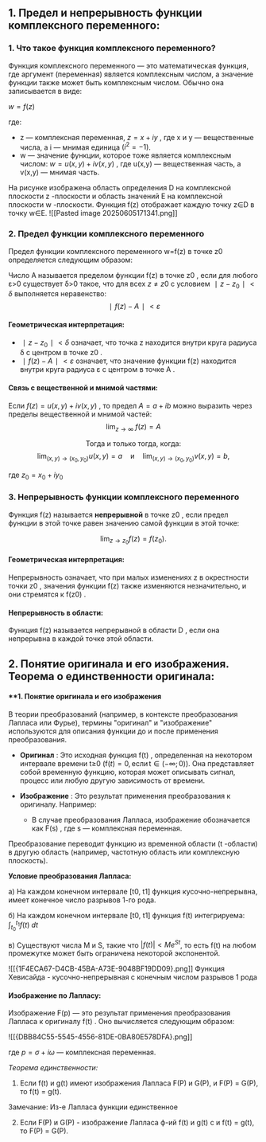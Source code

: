 ## 1. **Предел и непрерывность функции комплексного переменного:**
### **1. Что такое функция комплексного переменного?**

Функция комплексного переменного — это математическая функция, где аргумент (переменная) является комплексным числом, а значение функции также может быть комплексным числом. Обычно она записывается в виде:

$w=f(z)$

где:

- z — комплексная переменная, $z=x+iy$ , где x и y — вещественные числа, а i — мнимая единица $(i^2=−1 )$.
- w — значение функции, которое тоже является комплексным числом: $w=u(x,y)+iv(x,y)$ , где u(x,y) — вещественная часть, а v(x,y) — мнимая часть.

На рисунке изображена область определения D на комплексной плоскости z -плоскости и область значений E на комплексной плоскости w -плоскости. Функция f(z) отображает каждую точку z∈D в точку w∈E.
![[Pasted image 20250605171341.png]]

### **2. Предел функции комплексного переменного**

Предел функции комплексного переменного w=f(z) в точке z0​ определяется следующим образом:

 Число A называется пределом функции f(z) в точке z0​ , если для любого ε>0 существует δ>0 такое, что для всех $z\ne z0​$ с условием $∣z−z_0​∣<δ$ выполняется неравенство:
$$ ∣f(z)−A∣<ε$$

#### Геометрическая интерпретация:

- $∣z−z_0​∣<δ$ означает, что точка z находится внутри круга радиуса δ с центром в точке z0​ .
- $∣f(z)−A∣<ε$ означает, что значение функции f(z) находится внутри круга радиуса ε с центром в точке A .

#### Связь с вещественной и мнимой частями:

Если $f(z)=u(x,y)+iv(x,y)$ , то предел $A=a+ib$ можно выразить через пределы вещественной и мнимой частей:$$\operatorname*{\mathrm{lim}}_{z\to\infty}\;f(z)=A$$<center>Тогда и только тогда, когда:</center>
$$\operatorname*{lim}_{(x,y)\to(x_{0},y_{0})}u(x,y)=a\quad\mathrm{и}\quad\operatorname*{lim}_{(x,y)\to(x_{0},y_{0})}v(x,y)=b,$$

где $z_0​=x_0​+iy_0$​

### **3. Непрерывность функции комплексного переменного**

Функция f(z) называется **непрерывной** в точке z0​ , если предел функции в этой точке равен значению самой функции в этой точке:

$$\operatorname*{lim}_{z\rightarrow z_{0}}f(z)=f(z_{0}).$$
#### Геометрическая интерпретация:

Непрерывность означает, что при малых изменениях z в окрестности точки z0​ , значения функции f(z) также изменяются незначительно, и они стремятся к f(z0​) .

#### Непрерывность в области:

Функция f(z) называется непрерывной в области D , если она непрерывна в каждой точке этой области.

## 2. **Понятие оригинала и его изображения. Теорема о единственности оригинала:**
#### **1. Понятие оригинала и его изображения

В теории преобразований (например, в контексте преобразования Лапласа или Фурье), термины "оригинал" и "изображение" используются для описания функции до и после применения преобразования.

- **Оригинал** : Это исходная функция f(t) , определенная на некотором интервале времени t≥0 ($\mathrm{f}(t)=0,\mathrm{если}\,\mathrm{t}\in(-\infty;0)$). Она представляет собой временную функцию, которая может описывать сигнал, процесс или любую другую зависимость от времени.
    
- **Изображение** : Это результат применения преобразования к оригиналу. Например:
    
    - В случае преобразования Лапласа, изображение обозначается как F(s) , где s — комплексная переменная.

Преобразование переводит функцию из временной области (t -области) в другую область (например, частотную область или комплексную плоскость).

**Условие преобразования Лапласа:**

а) На каждом конечном интервале [t0, t1] функция кусочно-непрерывна, имеет конечное число разрывов 1-го рода.

б) На каждом конечном интервале [t0, t1] функция f(t) интегрируема: $\int_{t_{0}}^{t_{1}}f(t)\;d t$

в) Существуют числа M и S, такие что $|f(t)| < Me^{St}$, то есть f(t) на любом промежутке может быть ограничена некоторой экспонентой.

![[{1F4ECA67-D4CB-45BA-A73E-9048BF19DD09}.png]]
Функция Хевисайда - кусочно-непрерывная с конечным числом разрывов 1 рода

#### **Изображение по Лапласу:**

Изображение F(p) — это результат применения преобразования Лапласа к оригиналу f(t) . Оно вычисляется следующим образом:

![[{DBB84C55-5545-4556-81DE-0BA80E578DFA}.png]]

где $p=σ+iω$ — комплексная переменная.

_Теорема единственности:_

1. Если f(t) и g(t) имеют изображения Лапласа F(P) и G(P), и F(P) = G(P), то f(t) = g(t).

Замечание: Из-е Лапласа функции единственное

2. Если F(P) и G(P) - изображение Лапласа ф-ий f(t) и g(t) с и f(t) = g(t), то F(P) = G(P).